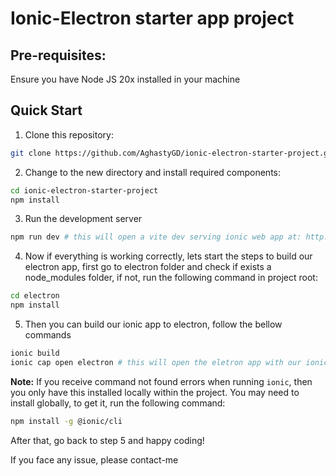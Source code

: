 # Ionic-Electron starter app project

## Pre-requisites:
Ensure you have Node JS 20x installed in your machine

## Quick Start

1. Clone this repository:
```bash
git clone https://github.com/AghastyGD/ionic-electron-starter-project.git
```

2. Change to the new directory and install required components:
```sh
cd ionic-electron-starter-project
npm install
```

3. Run the development server
```bash
npm run dev # this will open a vite dev serving ionic web app at: http://localhost:5173/
```

4. Now if everything is working correctly, lets start the steps to build our electron app, first go to electron folder and check if exists a node_modules folder, if not, run the following command in project root:
```bash
cd electron
npm install
```

5. Then you can build our ionic app to electron, follow the bellow commands
```bash
ionic build
ionic cap open electron # this will open the eletron app with our ionic base template sidemenu
```

**Note:** If you receive command not found errors when running `ionic`, then you only have this installed locally within the project. You may need to install globally, to get it, run the following command:
```bash
npm install -g @ionic/cli
```
After that, go back to step 5 and happy coding!

If you face any issue, please contact-me






